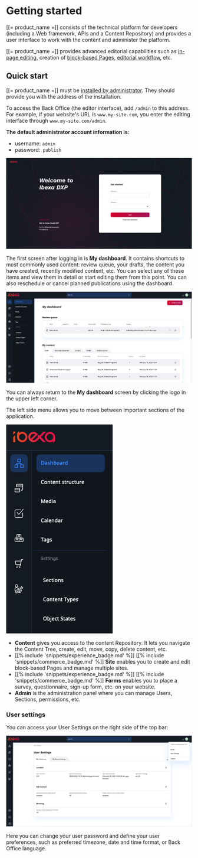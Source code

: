 # Getting started

[[= product_name =]] consists of the technical platform for developers
(including a Web framework, APIs and a Content Repository)
and provides a user interface to work with the content and administer the platform.

[[= product_name =]] provides advanced editorial capabilities such as [in-page editing](site_organization/working_with_page.md), creation of [block-based Pages](site_organization/working_with_page.md#adding-blocks), [editorial workflow](publishing/editorial_workflow.md), etc.

## Quick start

[[= product_name =]] must be [installed by administrator](https://doc.ibexa.co/en/latest/getting_started/install_ez_platform/).
They should provide you with the address of the installation.

To access the Back Office (the editor interface), add `/admin` to this address.
For example, if your website's URL is `www.my-site.com`, you enter the editing interface through `www.my-site.com/admin`.

**The default administrator account information is:**

- username: `admin`
- password:` publish`

![Login screen](img/login_form.png "Login screen")

The first screen after logging in is **My dashboard**. It contains shortcuts to most commonly used content:
review queue, your drafts, the content you have created, recently modified content, etc.
You can select any of these items and view them in detail or start editing them from this point.
You can also reschedule or cancel planned publications using the dashboard.

![My dashboard](img/dashboard.png "My dashboard")

You can always return to the **My dashboard** screen by clicking the logo in the upper left corner.

The left side menu allows you to move between important sections of the application.

![Top bar](img/top_bar.png "Top bar")

- **Content** gives you access to the content Repository.
It lets you navigate the Content Tree, create, edit, move, copy, delete content, etc.
- [[% include 'snippets/experience_badge.md' %]] [[% include 'snippets/commerce_badge.md' %]] **Site** enables you to create and edit block-based Pages and manage multiple sites.
- [[% include 'snippets/experience_badge.md' %]] [[% include 'snippets/commerce_badge.md' %]] **Forms** enables you to place a survey, questionnaire, sign-up form, etc. on your website.
- **Admin** is the administration panel where you can manage Users, Sections, permissions, etc.

### User settings

You can access your User Settings on the right side of the top bar:

![User preferences menu](img/user_preferences.png)

Here you can change your user password and define your user preferences,
such as preferred timezone, date and time format, or Back Office language.
